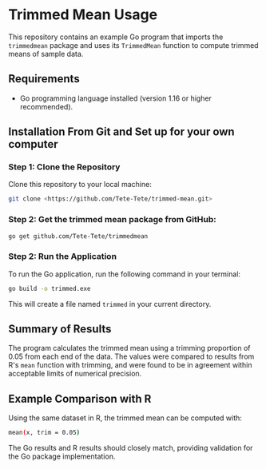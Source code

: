# Trimmed Mean Usage

This repository contains an example Go program that imports the `trimmedmean` package and uses its `TrimmedMean` function to compute trimmed means of sample data.


## Requirements
- Go programming language installed (version 1.16 or higher recommended).

## Installation From Git and Set up for your own computer
### Step 1: Clone the Repository
Clone this repository to your local machine:
```sh
git clone <https://github.com/Tete-Tete/trimmed-mean.git>
```

### Step 2: Get the trimmed mean package from GitHub:

```sh
go get github.com/Tete-Tete/trimmedmean
```

### Step 2: Run the Application
To run the Go application, run the following command in your terminal:
```sh
go build -o trimmed.exe
```
This will create a file named `trimmed` in your current directory.


## Summary of Results
The program calculates the trimmed mean using a trimming proportion of 0.05 from each end of the data. The values were compared to results from R's `mean` function with trimming, and were found to be in agreement within acceptable limits of numerical precision.

## Example Comparison with R

Using the same dataset in R, the trimmed mean can be computed with:
```sh
mean(x, trim = 0.05)
```
The Go results and R results should closely match, providing validation for the Go package implementation.


